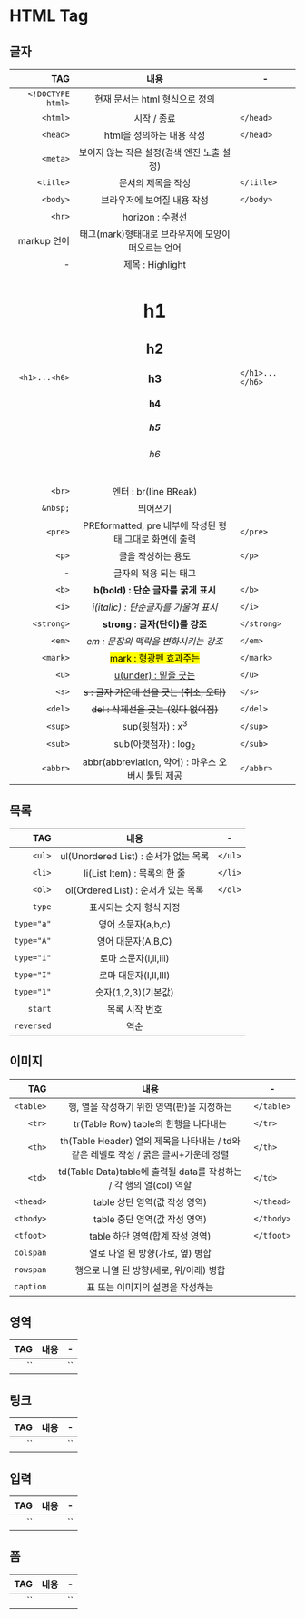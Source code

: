 # HTML Tag

## 글자
 TAG | 내용 | -
 ---:|:---:|---
 `<!DOCTYPE html>` | 현재 문서는 html 형식으로 정의
 `<html>` | 시작 / 종료 | `</head>`
 `<head>` | html을 정의하는 내용 작성 | `</head>`
 `<meta>` | 보이지 않는 작은 설정(검색 엔진 노출 설정)
 `<title>` | 문서의 제목을 작성 | `</title>`
 `<body>` | 브라우저에 보여질 내용 작성 | `</body>`
 `<hr>`| horizon : 수평선
 markup 언어 | 태그(mark)형태대로 브라우저에 모양이 떠오르는 언어
 -|제목 : Highlight 
 `<h1>...<h6>`|<h1>h1 <h2>h2 <h3>h3 <h4>h4 <h5>h5 <h6>h6|`</h1>...</h6>`
 `<br>`|엔터 : br(line BReak)
 `&nbsp;`|띄어쓰기
 `<pre>`|PREformatted,  pre 내부에 작성된 형태 그대로 화면에 출력|`</pre>`
 `<p>`|글을 작성하는 용도|`</p>`
 -|글자의 적용 되는 태그
 `<b>`|<b>b(bold) : 단순 글자를 굵게 표시</b>|`</b>`
 `<i>`|<i>i(italic) : 단순글자를 기울여 표시</i>|`</i>`
 `<strong>`|<strong>strong : 글자(단어)를 강조</strong>|`</strong>`
 `<em>`|<em>em : 문장의 맥락을 변화시키는 강조</em>|`</em>`
 `<mark>`|<mark>mark : 형광펜 효과주는</mark>|`</mark>`
 `<u>`|<u>u(under) : 밑줄 긋는</u>|`</u>`
 `<s>`|<s>s : 글자 가운데 선을 긋는 (취소, 오타)</s>|`</s>`
 `<del>`|<del>del : 삭제선을 긋는 (있다 없어짐)</del>|`</del>`
 `<sup>`|sup(윗첨자) : x<sup>3</sup>|`</sup>`
 `<sub>`|sub(아랫첨자) : log<sub>2</sub>|`</sub>`
 `<abbr>`|abbr(abbreviation, 약어) : 마우스 오버시 툴팁 제공|`</abbr>` 
  
## 목록
TAG | 내용 | -
 ---:|:---:|---
`<ul>`|ul(Unordered List) : 순서가 없는 목록|`</ul>`
`<li>`|li(List Item) : 목록의 한 줄|`</li>`
`<ol>`|ol(Ordered List) : 순서가 있는 목록|`</ol>`
`type`|표시되는 숫자 형식 지정
`type="a"`|영어 소문자(a,b,c)
`type="A"`|영어 대문자(A,B,C)
`type="i"`|로마 소문자(i,ii,iii)
`type="I"`|로마 대문자(I,II,III)
`type="1"`|숫자(1,2,3)(기본값)
`start`|목록 시작 번호
`reversed`|역순

## 이미지
TAG | 내용 | -
 ---:|:---:|---
`<table>`|행, 열을 작성하기 위한 영역(판)을 지정하는|`</table>`
`<tr>`|tr(Table Row)  table의 한행을 나타내는|`</tr>`
`<th>`|th(Table Header)  열의 제목을 나타내는 / td와 같은 레벨로 작성 / 굵은 글씨+가운데 정렬|`</th>`
`<td>`|td(Table Data)table에 출력될 data를 작성하는 / 각 행의 열(col) 역할|`</td>`
`<thead>`|table 상단 영역(값 작성 영역)|`</thead>`
`<tbody>`|table 중단 영역(값 작성 영역)|`</tbody>`
`<tfoot>`|table 하단 영역(합계 작성 영역)|`</tfoot>`
`colspan`|열로 나열 된 방향(가로, 옆) 병합
`rowspan`|행으로 나열 된 방향(세로, 위/아래) 병합
`caption`|표 또는 이미지의 설명을 작성하는

## 영역
TAG | 내용 | -
 ---:|:---:|---
``||``
## 링크
TAG | 내용 | -
 ---:|:---:|---
``||``
## 입력
TAG | 내용 | -
 ---:|:---:|---
``||``
## 폼
TAG | 내용 | -
 ---:|:---:|---
``||``
